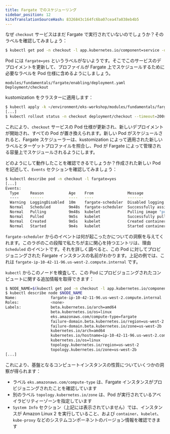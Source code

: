 ```yaml
---
title: Fargate でのスケジューリング
sidebar_position: 12
kiteTranslationSourceHash: 8326843c164fc6ba07cea47a038eb4b5
---
```


なぜ `checkout` サービスはまだ Fargate で実行されていないのでしょうか？そのラベルを確認してみましょう：

```bash
$ kubectl get pod -n checkout -l app.kubernetes.io/component=service -o json | jq '.items[0].metadata.labels'
```

Pod には `fargate=yes` というラベルがないようです。そこでこのサービスのデプロイメントを更新して、プロファイルが Fargate 上でスケジュールするために必要なラベルを Pod 仕様に含めるようにしましょう。

```kustomization
modules/fundamentals/fargate/enabling/deployment.yaml
Deployment/checkout
```

kustomization をクラスターに適用します：

```bash timeout=220 hook=enabling
$ kubectl apply -k ~/environment/eks-workshop/modules/fundamentals/fargate/enabling
[...]
$ kubectl rollout status -n checkout deployment/checkout --timeout=200s
```

これにより、`checkout` サービスの Pod 仕様が更新され、新しいデプロイメントが開始され、すべての Pod が置き換えられます。新しい Pod がスケジュールされると、Fargate スケジューラーは、kustomization によって適用された新しいラベルとターゲットプロファイルを照合し、Pod が Fargate によって管理される容量上でスケジュールされるようにします。

どのようにして動作したことを確認できるでしょうか？作成された新しい Pod を記述して、`Events` セクションを確認してみましょう：

```bash
$ kubectl describe pod -n checkout -l fargate=yes
[...]
Events:
  Type     Reason           Age    From               Message
  ----     ------           ----   ----               -------
  Warning  LoggingDisabled  10m    fargate-scheduler  Disabled logging because aws-logging configmap was not found. configmap "aws-logging" not found
  Normal   Scheduled        9m48s  fargate-scheduler  Successfully assigned checkout/checkout-78fbb666b-fftl5 to fargate-ip-10-42-11-96.us-west-2.compute.internal
  Normal   Pulling          9m48s  kubelet            Pulling image "public.ecr.aws/aws-containers/retail-store-sample-checkout:0.4.0"
  Normal   Pulled           9m5s   kubelet            Successfully pulled image "public.ecr.aws/aws-containers/retail-store-sample-checkout:0.4.0" in 43.258137629s
  Normal   Created          9m5s   kubelet            Created container checkout
  Normal   Started          9m4s   kubelet            Started container checkout
```

`fargate-scheduler` からのイベントは何が起こったかについての洞察を与えてくれます。このラボのこの段階で私たちが主に関心を持つエントリは、理由 `Scheduled` のイベントです。それを詳しく調べると、この Pod に対してプロビジョニングされた Fargate インスタンスの名前がわかります。上記の例では、これは `fargate-ip-10-42-11-96.us-west-2.compute.internal` です。

`kubectl` からこのノードを検査して、この Pod にプロビジョニングされたコンピュートに関する追加情報を取得できます：

```bash
$ NODE_NAME=$(kubectl get pod -n checkout -l app.kubernetes.io/component=service -o json | jq -r '.items[0].spec.nodeName')
$ kubectl describe node $NODE_NAME
Name:               fargate-ip-10-42-11-96.us-west-2.compute.internal
Roles:              <none>
Labels:             beta.kubernetes.io/arch=amd64
                    beta.kubernetes.io/os=linux
                    eks.amazonaws.com/compute-type=fargate
                    failure-domain.beta.kubernetes.io/region=us-west-2
                    failure-domain.beta.kubernetes.io/zone=us-west-2b
                    kubernetes.io/arch=amd64
                    kubernetes.io/hostname=ip-10-42-11-96.us-west-2.compute.internal
                    kubernetes.io/os=linux
                    topology.kubernetes.io/region=us-west-2
                    topology.kubernetes.io/zone=us-west-2b
[...]
```

これにより、基盤となるコンピュートインスタンスの性質についていくつかの洞察が得られます：

- ラベル `eks.amazonaws.com/compute-type` は、Fargate インスタンスがプロビジョニングされたことを確認しています
- 別のラベル `topology.kubernetes.io/zone` は、Pod が実行されているアベイラビリティーゾーンを指定しています
- `System Info` セクション（上記には表示されていません）では、インスタンスが Amazon Linux 2 を実行していること、および `container`、`kubelet`、`kube-proxy` などのシステムコンポーネントのバージョン情報を確認できます

